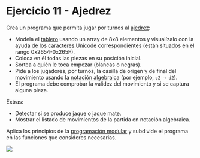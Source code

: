 # Ejercicio 11 - Ajedrez

Crea un programa que permita jugar por turnos al [ajedrez](https://es.wikipedia.org/wiki/Ajedrez):

- Modela el [tablero](https://es.wikipedia.org/wiki/Ajedrez#El_tablero_de_ajedrez) usando un array de 8x8 elementos y visualízalo con la ayuda de los [caracteres Unicode](http://www.unicode.org/charts/PDF/U2600.pdf) correspondientes (están situados en el rango 0x2654-0x265F).
- Coloca en él todas las piezas en su posición inicial.
- Sortea a quién le toca empezar (blancas o negras).
- Pide a los jugadores, por turnos, la casilla de origen y de final del movimiento usando la [notación algebraica](https://es.wikipedia.org/wiki/Notaci%C3%B3n_algebraica) (por ejemplo, `c2 → d2`). 
- El programa debe comprobar la validez del movimiento y si se captura alguna pieza.

Extras:

- Detectar si se produce jaque o jaque mate.
- Mostrar el listado de movimientos de la partida en notación algebraica. 

Aplica los principios de la [programación modular](https://es.wikipedia.org/wiki/Programaci%C3%B3n_modular) y subdivide el programa en las funciones que consideres necesarias.

![](http://www.jinchess.com/chessboard/?p=rnbqkbnrpppppppp--------------------------------PPPPPPPPRNBQKBNR&ps=alpha-flat&cm=o)
